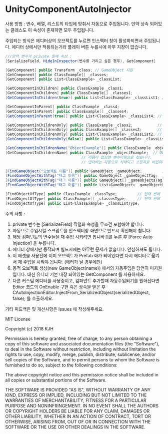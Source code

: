 # UnityComponentAutoInjector

사용 방법 : 변수, 배열, 리스트의 타입에 맞춰서 자동으로 주입됩니다.
만약 상속 되어있는 클래스도 이 속성이 존재하면 모두 주입됩니다.

주입되는 방식은 에디터상의 오브젝트를 누르면 인스펙터 창이 활성화되면서 주입됩니다.
에디터 상에서만 적용되는거라 플레이 버튼 누를시에 아무 지장이 없습니다.

```csharp
///만약 변수가 private 일때 속성 :
[SerializeField, HideInInspector(변수를 가리고 싶은 경우), GetComponent]

[GetComponent] public Transform _class; // GameObject 지원
[GetComponent] public ClassExample[] _classes;
[GetComponent] public List<ClassExample> _classList;

[GetComponentInChildren] public ClassExample _class1;
[GetComponentInChildren] public ClassExample[] _classes1;
[GetComponentInChildren(true)] public List<ClassExample> _classList1; // 꺼져있는 오브젝트도 주입됩니다.

[GetComponentInParent] public ClassExample _class4;
[GetComponentInParent] public ClassExample[] _classes4;
[GetComponentInParent(true)] public List<ClassExample> _classList4; // 꺼져있는 오브젝트도 주입됩니다.

[GetComponentInChildrenOnly] public ClassExample _class2;           // 자식과 자식 계층구조 모두 찾습니다. 꺼져있는 오브젝트도 주입됩니다. GameObject 지원
[GetComponentInChildrenOnly] public ClassExample[] _classes2;       // 이것도 마찬가지
[GetComponentInChildrenOnly] public List<ClassExample> _classList2; // 이것도 마찬가지
[GetComponentInChildrenOnly(false)] public List<ClassExample> _classList3; //false 로 설정하면 계층구조를 제외한 자식만 찾습니다.

[GetComponentInChildrenName("ObjectExample")] public ClassExample _objectExample; // ObjectExample 오브젝트가 주입됩니다. GameObject 지원
[GetComponentInChildrenName] public ClassExample _objectExample;  // ObjectExample 오브젝트가 주입됩니다.
								  // 이름이 없으면 변수이름으로 찾습니다.
								  // 언더바는 자동으로 삭제되고 소문자로 바뀐뒤에 찾습니다.

[FindGameObject("오브젝트 이름")] public GameObject _gameObject;         // 현재 씬에 존재하는 게임오브젝트를 찾습니다.
[FindGameObjectWithTag("태그 이름")] public GameObject _gameObjectTag;     // 현재 씬에서 해당 태그가 설정 되어있는 게임오브젝트를 찾습니
[FindGameObjectWithTag("태그 이름")] public GameObject[] _gameObjectsTag;   // 현재 씬에서 해당 태그가 붙어있는 게임오브젝트들을 모두 찾습니다.
[FindGameObjectWithTag("태그 이름")] public List<GameObject> _gameObjectListTag;

[FindObjectOfType] public ClassExample _classType;         // 현재 씬에 존재하는 타입을 찾아서 주입시킵니다.
[FindObjectOfType] public ClassExample[] _classesType;     // 현재 씬에 존재하는 타입들을 찾아서 모두 주입시킵니다.
[FindObjectOfType] public List<ClassExample> _classListType;
```

  
주의 사항 :
  1. private 변수는 [SerializeField] 직렬화 속성을 무조건 포함해야 합니다.
  2. 자동으로 주입시킬 스크립트를 인스펙터창 화면으로 반드시 확인해야 합니다.
  3. 해당 컴퍼넌트의 변수들을 재 주입 시키려면 톱니바퀴를 누른 후 [Force Auto Injection] 을 누릅니다.
  4. 에디터 상에서만 동작되며 빌드시에는 아무런 문제가 없습니다. 안심하셔도 됩니다.
  5. 이 에셋을 사용전에 이미 오브젝트가 Prefab 화가 되어있다면 다시 에디터로 옮겨서 재 주입을 시켜야 됩니다. (에러가 날 경우에만)
  6. 동적 오브젝트 생성(new GameObject(name)) 에서의 자동주입은 당연히 미지원 입니다. 대신 유니티 기본 내장 되어있는 GetComponent 를 사용하세요.
  7. 다른 커스텀 에디터를 사용중이고, 컴퍼넌트 추가할때 자동주입되기를 원하신다면 Editor 코드의 OnEnable 구현 혹은 상속을 받은 후
     CAutoInjectionEditor.InjectFrom_SerializedObject(serializedObject, false); 를 호출하세요.
  
기타 피드백은 및 개선사항은 Issues 에 작성해주세요.


MIT License

Copyright (c) 2018 KJH

Permission is hereby granted, free of charge, to any person obtaining a copy
of this software and associated documentation files (the "Software"), to deal
in the Software without restriction, including without limitation the rights
to use, copy, modify, merge, publish, distribute, sublicense, and/or sell
copies of the Software, and to permit persons to whom the Software is
furnished to do so, subject to the following conditions:

The above copyright notice and this permission notice shall be included in all
copies or substantial portions of the Software.

THE SOFTWARE IS PROVIDED "AS IS", WITHOUT WARRANTY OF ANY KIND, EXPRESS OR
IMPLIED, INCLUDING BUT NOT LIMITED TO THE WARRANTIES OF MERCHANTABILITY,
FITNESS FOR A PARTICULAR PURPOSE AND NONINFRINGEMENT. IN NO EVENT SHALL THE
AUTHORS OR COPYRIGHT HOLDERS BE LIABLE FOR ANY CLAIM, DAMAGES OR OTHER
LIABILITY, WHETHER IN AN ACTION OF CONTRACT, TORT OR OTHERWISE, ARISING FROM,
OUT OF OR IN CONNECTION WITH THE SOFTWARE OR THE USE OR OTHER DEALINGS IN THE
SOFTWARE.
